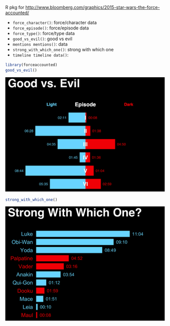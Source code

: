
R pkg for <http://www.bloomberg.com/graphics/2015-star-wars-the-force-accounted/>

- `force_character()`:	force/character data
- `force_episode()`:	force/episode data
- `force_type()`:	force/type data
- `good_vs_evil()`:	good vs evil
- `mentions	mentions()`: data
- `strong_with_which_one()`:	strong with which one
- `timeline	timeline data()`:


```r
library(forceaccounted)
good_vs_evil()
```

<img src="README_files/figure-html/unnamed-chunk-1-1.png" title="" alt="" width="672" />

```r
strong_with_which_one()
```

<img src="README_files/figure-html/unnamed-chunk-1-2.png" title="" alt="" width="672" />
